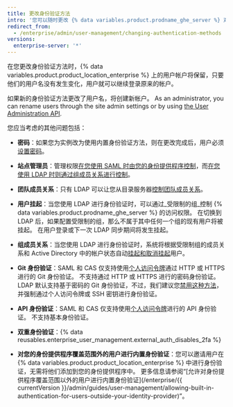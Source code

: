 ```yaml
---
title: 更改身份验证方法
intro: '您可以随时更改 {% data variables.product.prodname_ghe_server %} 对您现有的帐户进行身份验证的方法。'
redirect_from:
  - /enterprise/admin/user-management/changing-authentication-methods
versions:
  enterprise-server: '*'
---
```


在您更改身份验证方法时，{% data variables.product.product_location_enterprise %} 上的用户帐户将保留，只要他们的用户名没有发生变化，用户就可以继续登录原来的帐户。

如果新的身份验证方法更改了用户名，将创建新帐户。 As an administrator, you can rename users through the site admin settings or by using [the User Administration API](/enterprise/{{currentVersion}}/v3/enterprise-admin/users/#rename-an-existing-user).

您应当考虑的其他问题包括：

* **密码**：如果您为实例改为使用内置身份验证方法，则在更改完成后，用户必须[设置密码](/enterprise/user/articles/how-can-i-reset-my-password/)。

* **站点管理员**：管理权限[在您使用 SAML 时由您的身份提供程序控制](/enterprise/admin/guides/user-management/using-saml/#saml-attributes)，而[在您使用 LDAP 时则通过组成员关系进行控制](/enterprise/admin/guides/user-management/using-ldap/#configuring-ldap-with-your-github-enterprise-server-instance)。

* **团队成员关系**：只有 LDAP 可以让您从目录服务器[控制团队成员关系](/enterprise/admin/guides/user-management/using-ldap/#configuring-ldap-with-your-github-enterprise-server-instance)。

* **用户挂起**：当您使用 LDAP 进行身份验证时，可以通过_受限制的组_控制 {% data variables.product.prodname_ghe_server %} 的访问权限。 在切换到 LDAP 后，如果配置受限制的组，那么不属于其中任何一个组的现有用户将被挂起。 在用户登录或下一次 LDAP 同步期间将发生挂起。

* **组成员关系**：当您使用 LDAP 进行身份验证时，系统将根据受限制组的成员关系和 Active Directory 中的帐户状态自动[挂起和取消挂起](/enterprise/admin/guides/user-management/suspending-and-unsuspending-users)用户。

* **Git 身份验证**：SAML 和 CAS 仅支持使用[个人访问令牌](/articles/creating-an-access-token-for-command-line-use)通过 HTTP 或 HTTPS 进行的 Git 身份验证。 不支持通过 HTTP 或 HTTPS 进行的密码身份验证。 LDAP 默认支持基于密码的 Git 身份验证，不过，我们建议您[禁用这种方法](/enterprise/admin/guides/user-management/using-ldap/#disabling-password-authentication-for-git-operations)，并强制通过个人访问令牌或 SSH 密钥进行身份验证。

* **API 身份验证**：SAML 和 CAS 仅支持使用[个人访问令牌](/articles/creating-an-access-token-for-command-line-use)进行的 API 身份验证。 不支持基本身份验证。

* **双重身份验证**：{% data reusables.enterprise_user_management.external_auth_disables_2fa %}

* **对您的身份提供程序覆盖范围外的用户进行内置身份验证**：您可以邀请用户在 {% data variables.product.product_location_enterprise %} 中进行身份验证，无需将他们添加到您的身份提供程序中。 更多信息请参阅“[允许对身份提供程序覆盖范围以外的用户进行内置身份验证](/enterprise/{{ currentVersion }}/admin/guides/user-management/allowing-built-in-authentication-for-users-outside-your-identity-provider)”。
